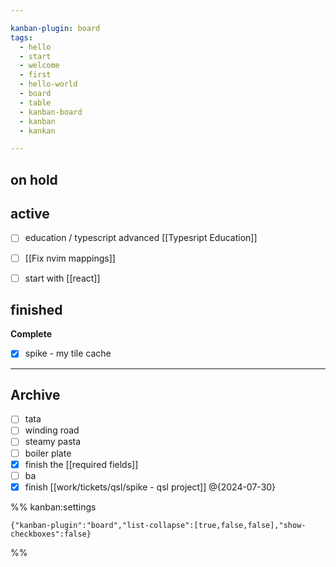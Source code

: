 ```yaml
---

kanban-plugin: board
tags:
  - hello
  - start
  - welcome
  - first
  - hello-world
  - board
  - table
  - kanban-board
  - kanban
  - kankan

---
```


## on hold



## active

- [ ] education / typescript advanced [[Typesript Education]]
- [ ] [[Fix nvim mappings]]
- [ ] start with [[react]]


## finished

**Complete**
- [x] spike - my tile cache


***

## Archive

- [ ] tata
- [ ] winding road
- [ ] steamy pasta
- [ ] boiler plate
- [x] finish the [[required fields]]
- [ ] ba
- [x] finish [[work/tickets/qsl/spike - qsl project]] @{2024-07-30}

%% kanban:settings
```
{"kanban-plugin":"board","list-collapse":[true,false,false],"show-checkboxes":false}
```
%%